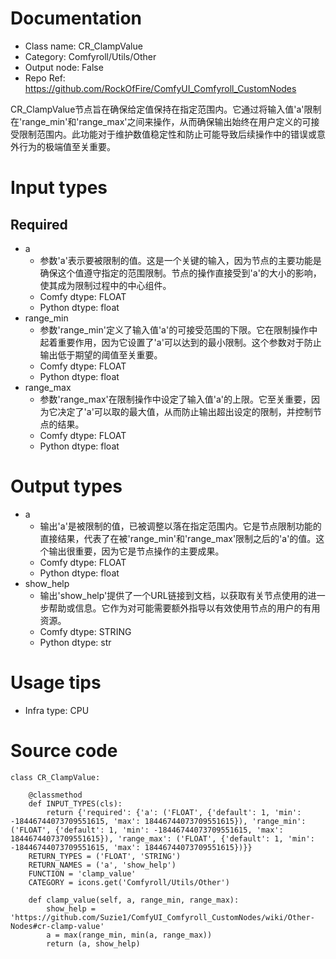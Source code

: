 # Documentation
- Class name: CR_ClampValue
- Category: Comfyroll/Utils/Other
- Output node: False
- Repo Ref: https://github.com/RockOfFire/ComfyUI_Comfyroll_CustomNodes

CR_ClampValue节点旨在确保给定值保持在指定范围内。它通过将输入值'a'限制在'range_min'和'range_max'之间来操作，从而确保输出始终在用户定义的可接受限制范围内。此功能对于维护数值稳定性和防止可能导致后续操作中的错误或意外行为的极端值至关重要。

# Input types
## Required
- a
    - 参数'a'表示要被限制的值。这是一个关键的输入，因为节点的主要功能是确保这个值遵守指定的范围限制。节点的操作直接受到'a'的大小的影响，使其成为限制过程中的中心组件。
    - Comfy dtype: FLOAT
    - Python dtype: float
- range_min
    - 参数'range_min'定义了输入值'a'的可接受范围的下限。它在限制操作中起着重要作用，因为它设置了'a'可以达到的最小限制。这个参数对于防止输出低于期望的阈值至关重要。
    - Comfy dtype: FLOAT
    - Python dtype: float
- range_max
    - 参数'range_max'在限制操作中设定了输入值'a'的上限。它至关重要，因为它决定了'a'可以取的最大值，从而防止输出超出设定的限制，并控制节点的结果。
    - Comfy dtype: FLOAT
    - Python dtype: float

# Output types
- a
    - 输出'a'是被限制的值，已被调整以落在指定范围内。它是节点限制功能的直接结果，代表了在被'range_min'和'range_max'限制之后的'a'的值。这个输出很重要，因为它是节点操作的主要成果。
    - Comfy dtype: FLOAT
    - Python dtype: float
- show_help
    - 输出'show_help'提供了一个URL链接到文档，以获取有关节点使用的进一步帮助或信息。它作为对可能需要额外指导以有效使用节点的用户的有用资源。
    - Comfy dtype: STRING
    - Python dtype: str

# Usage tips
- Infra type: CPU

# Source code
```
class CR_ClampValue:

    @classmethod
    def INPUT_TYPES(cls):
        return {'required': {'a': ('FLOAT', {'default': 1, 'min': -18446744073709551615, 'max': 18446744073709551615}), 'range_min': ('FLOAT', {'default': 1, 'min': -18446744073709551615, 'max': 18446744073709551615}), 'range_max': ('FLOAT', {'default': 1, 'min': -18446744073709551615, 'max': 18446744073709551615})}}
    RETURN_TYPES = ('FLOAT', 'STRING')
    RETURN_NAMES = ('a', 'show_help')
    FUNCTION = 'clamp_value'
    CATEGORY = icons.get('Comfyroll/Utils/Other')

    def clamp_value(self, a, range_min, range_max):
        show_help = 'https://github.com/Suzie1/ComfyUI_Comfyroll_CustomNodes/wiki/Other-Nodes#cr-clamp-value'
        a = max(range_min, min(a, range_max))
        return (a, show_help)
```